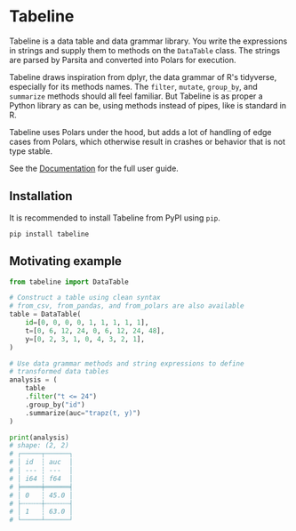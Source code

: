 # Tabeline

Tabeline is a data table and data grammar library. You write the expressions in strings and supply them to methods on the `DataTable` class. The  strings are parsed by Parsita and converted into Polars for execution.

Tabeline draws inspiration from dplyr, the data grammar of R's tidyverse, especially for its methods names. The `filter`, `mutate`, `group_by`, and `summarize` methods should all feel familiar. But Tabeline is as proper a Python library as can be, using methods instead of pipes, like is standard in R. 

Tabeline uses Polars under the hood, but adds a lot of handling of edge cases from Polars, which otherwise result in crashes or behavior that is not type stable.

See the [Documentation](https://tabeline.drhagen.com) for the full user guide.

## Installation

It is recommended to install Tabeline from PyPI using `pip`.

```shell
pip install tabeline
```

## Motivating example

```python
from tabeline import DataTable

# Construct a table using clean syntax
# from_csv, from_pandas, and from_polars are also available 
table = DataTable(
    id=[0, 0, 0, 0, 1, 1, 1, 1, 1],
    t=[0, 6, 12, 24, 0, 6, 12, 24, 48],
    y=[0, 2, 3, 1, 0, 4, 3, 2, 1],
)

# Use data grammar methods and string expressions to define
# transformed data tables
analysis = (
    table
    .filter("t <= 24")
    .group_by("id")
    .summarize(auc="trapz(t, y)")
)

print(analysis)
# shape: (2, 2)
# ┌─────┬──────┐
# │ id  ┆ auc  │
# │ --- ┆ ---  │
# │ i64 ┆ f64  │
# ╞═════╪══════╡
# │ 0   ┆ 45.0 │
# ├╌╌╌╌╌┼╌╌╌╌╌╌┤
# │ 1   ┆ 63.0 │
# └─────┴──────┘
```
